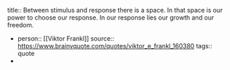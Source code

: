 title:: Between stimulus and response there is a space. In that space is our power to choose our response. In our response lies our growth and our freedom.

- person:: [[Viktor Frankl]] 
  source:: https://www.brainyquote.com/quotes/viktor_e_frankl_160380
  tags:: quote
-